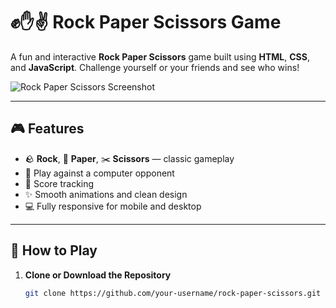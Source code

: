 # ✊✋✌️ Rock Paper Scissors Game

A fun and interactive **Rock Paper Scissors** game built using **HTML**, **CSS**, and **JavaScript**. Challenge yourself or your friends and see who wins!

![Rock Paper Scissors Screenshot](assets/screenshot.png) <!-- Replace with your actual image path -->

---

## 🎮 Features

- 🪨 **Rock**, 📄 **Paper**, ✂️ **Scissors** — classic gameplay
- 🤖 Play against a computer opponent
- 💯 Score tracking
- ✨ Smooth animations and clean design
- 💻 Fully responsive for mobile and desktop

---

## 🚀 How to Play

1. **Clone or Download the Repository**
   ```bash
   git clone https://github.com/your-username/rock-paper-scissors.git
   ```
